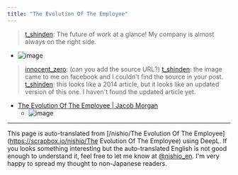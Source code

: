 ```yaml
---
title: "The Evolution Of The Employee"
---
```


> [t_shinden](https://twitter.com/t_shinden/status/1436114309638090761): The future of work at a glance!
> My company is almost always on the right side.
- ![image](https://gyazo.com/30a48335039148157ad8b16ca915139d/thumb/1000)
> [innocent_zero](https://twitter.com/innocent_zero/status/1436137429837103119): (can you add the source URL?)
> [t_shinden](https://twitter.com/t_shinden/status/1436165290371416067): the image came to me on facebook and I couldn't find the source in your post.
> [t_shinden](https://twitter.com/t_shinden/status/1436175634552614940): this looks like a 2014 article, but it looks like an updated version of this one.
> I haven't found the updated article yet.
- [The Evolution Of The Employee | Jacob Morgan](https://thefutureorganization.com/evolution-employee/)
    - ![image](https://gyazo.com/efc9432e81596acb92f88f12c5042de4/thumb/1000)


---
This page is auto-translated from [/nishio/The Evolution Of The Employee](https://scrapbox.io/nishio/The Evolution Of The Employee) using DeepL. If you looks something interesting but the auto-translated English is not good enough to understand it, feel free to let me know at [@nishio_en](https://twitter.com/nishio_en). I'm very happy to spread my thought to non-Japanese readers.